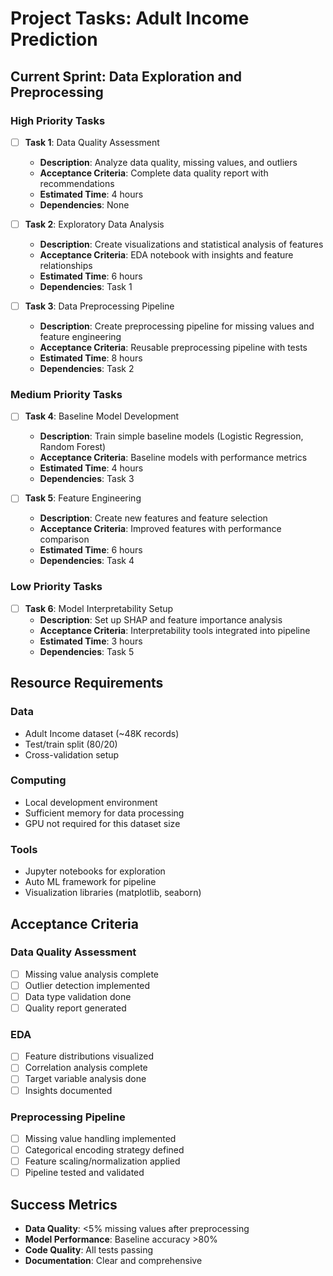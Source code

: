 # Project Tasks: Adult Income Prediction

## Current Sprint: Data Exploration and Preprocessing

### High Priority Tasks

- [ ] **Task 1**: Data Quality Assessment

  - **Description**: Analyze data quality, missing values, and outliers
  - **Acceptance Criteria**: Complete data quality report with recommendations
  - **Estimated Time**: 4 hours
  - **Dependencies**: None

- [ ] **Task 2**: Exploratory Data Analysis

  - **Description**: Create visualizations and statistical analysis of features
  - **Acceptance Criteria**: EDA notebook with insights and feature relationships
  - **Estimated Time**: 6 hours
  - **Dependencies**: Task 1

- [ ] **Task 3**: Data Preprocessing Pipeline
  - **Description**: Create preprocessing pipeline for missing values and feature engineering
  - **Acceptance Criteria**: Reusable preprocessing pipeline with tests
  - **Estimated Time**: 8 hours
  - **Dependencies**: Task 2

### Medium Priority Tasks

- [ ] **Task 4**: Baseline Model Development

  - **Description**: Train simple baseline models (Logistic Regression, Random Forest)
  - **Acceptance Criteria**: Baseline models with performance metrics
  - **Estimated Time**: 4 hours
  - **Dependencies**: Task 3

- [ ] **Task 5**: Feature Engineering
  - **Description**: Create new features and feature selection
  - **Acceptance Criteria**: Improved features with performance comparison
  - **Estimated Time**: 6 hours
  - **Dependencies**: Task 4

### Low Priority Tasks

- [ ] **Task 6**: Model Interpretability Setup
  - **Description**: Set up SHAP and feature importance analysis
  - **Acceptance Criteria**: Interpretability tools integrated into pipeline
  - **Estimated Time**: 3 hours
  - **Dependencies**: Task 5

## Resource Requirements

### Data

- Adult Income dataset (~48K records)
- Test/train split (80/20)
- Cross-validation setup

### Computing

- Local development environment
- Sufficient memory for data processing
- GPU not required for this dataset size

### Tools

- Jupyter notebooks for exploration
- Auto ML framework for pipeline
- Visualization libraries (matplotlib, seaborn)

## Acceptance Criteria

### Data Quality Assessment

- [ ] Missing value analysis complete
- [ ] Outlier detection implemented
- [ ] Data type validation done
- [ ] Quality report generated

### EDA

- [ ] Feature distributions visualized
- [ ] Correlation analysis complete
- [ ] Target variable analysis done
- [ ] Insights documented

### Preprocessing Pipeline

- [ ] Missing value handling implemented
- [ ] Categorical encoding strategy defined
- [ ] Feature scaling/normalization applied
- [ ] Pipeline tested and validated

## Success Metrics

- **Data Quality**: <5% missing values after preprocessing
- **Model Performance**: Baseline accuracy >80%
- **Code Quality**: All tests passing
- **Documentation**: Clear and comprehensive

